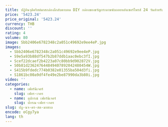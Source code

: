 ```yaml
---
title: ปฏิทินจุติคริสต์มาสกล่องลึกลับตาบอด DIY กล่องของขวัญกระดาษนับถอยหลังเซอร์ไพรส์ 24 วันสําหรับแฟน
price: '5423.24'
price_original: '5423.24'
currency: THB
discount: ''
rating: 4
volume: 80
image: Sbb2406e6782348c2a051c49692e9ee4eP.jpg
images:
  - Sbb2406e6782348c2a051c49692e9ee4eP.jpg
  - S9e5a93b88df547b2b87ddb1aac0ebc3fI.jpg
  - Scef22dcaef2b4223a07c80bb9d902872V.jpg
  - S0b81d236247644849407892042480454W.jpg
  - S415b9fdedc774b0382e01355ba504d3fi.jpg
  - S1861bc00a9df4fe49e2be87990da3b80i.jpg
video: ''
categories:
  - name: เฟอร์นิเจอร์
    slug: เฟอร-เจอร
  - name: อุปกรณ์ เฟอร์นิเจอร์
    slug: ปกรณ-เฟอร-เจอร
slug: ปฏ-นจ-คร-สต-มาสกล
encode: oCgy7ya
lang: th
---
```

  